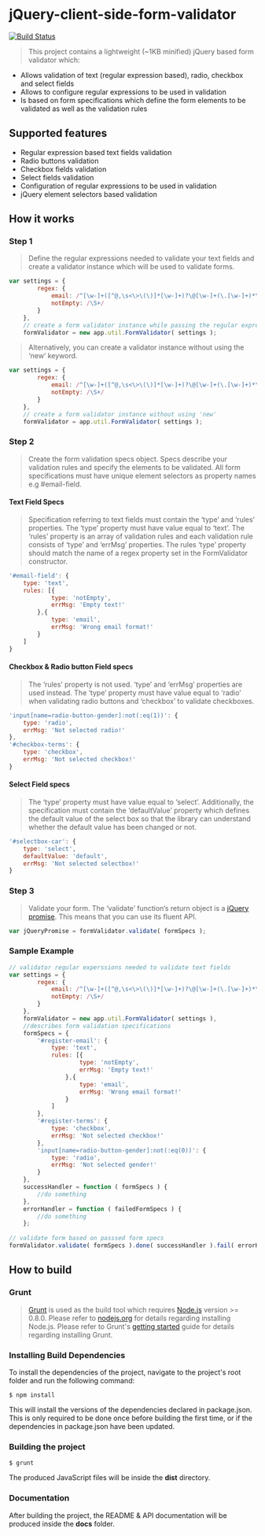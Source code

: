 # jQuery-client-side-form-validator 
[![Build Status](https://travis-ci.org/tolis-e/jQuery-client-side-form-validator.png?branch=master)](https://travis-ci.org/tolis-e/jQuery-client-side-form-validator)
> This project contains a lightweight (~1KB minified) jQuery based form validator which:

* Allows validation of text (regular expression based), radio, checkbox and select fields
* Allows to configure regular expressions to be used in validation
* Is based on form specifications which define the form elements to be validated as well as the validation rules

## Supported features

* Regular expression based text fields validation
* Radio buttons validation
* Checkbox fields validation
* Select fields validation
* Configuration of regular expressions to be used in validation
* jQuery element selectors based validation

## How it works

### Step 1

> Define the regular expressions needed to validate your text fields and create a validator instance which will be used to validate forms.

```js
var settings = {
        regex: {
            email: /^[\w-]+([^@,\s<\>\(\)]*[\w-]+)?\@[\w-]+(\.[\w-]+)*\.[a-z]{2,}$/i,
            notEmpty: /\S+/
        }
    },
    // create a form validator instance while passing the regular expressions to be used
    formValidator = new app.util.FormValidator( settings );
```
> Alternatively, you can create a validator instance without using the ‘new’ keyword.

```js
var settings = {
        regex: {
            email: /^[\w-]+([^@,\s<\>\(\)]*[\w-]+)?\@[\w-]+(\.[\w-]+)*\.[a-z]{2,}$/i,
            notEmpty: /\S+/
        }
    },
    // create a form validator instance without using 'new'
    formValidator = app.util.FormValidator( settings );
```

### Step 2

> Create the form validation specs object. Specs describe your validation rules and specify the elements to be validated. All form specifications must have unique element selectors as property names e.g #email-field.

#### Text Field Specs

> Specification referring to text fields must contain the ‘type’ and ‘rules’ properties. The ‘type’ property must have value equal to ‘text’. The ‘rules’ property is an array of validation rules and each validation rule consists of ‘type’ and ‘errMsg’ properties. The rules ‘type’ property should match the name of a regex property set in the FormValidator constructor.

```js
'#email-field': {
    type: 'text',
    rules: [{
            type: 'notEmpty',
            errMsg: 'Empty text!'
        },{
            type: 'email',
            errMsg: 'Wrong email format!'
        }
    ]
}
```

#### Checkbox & Radio button Field specs

> The ‘rules’ property is not used. ‘type’ and ‘errMsg’ properties are used instead. The ‘type’ property must have value equal to ‘radio’ when validating radio buttons and ‘checkbox’ to validate checkboxes.

```js
'input[name=radio-button-gender]:not(:eq(1))': {
    type: 'radio',
    errMsg: 'Not selected radio!'
},
'#checkbox-terms': {
    type: 'checkbox',
    errMsg: 'Not selected checkbox!'
}
```

#### Select Field specs

> The ‘type’ property must have value equal to ‘select’. Additionally, the specification must contain the ‘defaultValue’ property which defines the default value of the select box so that the library can understand whether the default value has been changed or not.

```js
'#selectbox-car': {
    type: 'select',
    defaultValue: 'default',
    errMsg: 'Not selected selectbox!'
}
```

### Step 3

> Validate your form. The ‘validate’ function’s return object is a [jQuery promise](https://api.jquery.com/promise/). This means that you can use its fluent API.

```js
var jQueryPromise = formValidator.validate( formSpecs );
```

### Sample Example

```js
// validator regular experssions needed to validate text fields
var settings = {
		regex: {
			email: /^[\w-]+([^@,\s<\>\(\)]*[\w-]+)?\@[\w-]+(\.[\w-]+)*\.[a-z]{2,}$/i,
			notEmpty: /\S+/
		}
	},
	formValidator = new app.util.FormValidator( settings ),
	//describes form validation specifications
	formSpecs = {
		'#register-email': {
			type: 'text',
			rules: [{
					type: 'notEmpty',
					errMsg: 'Empty text!'
				},{
					type: 'email',
					errMsg: 'Wrong email format!'
				}
			]
		},
		'#register-terms': {
			type: 'checkbox',
			errMsg: 'Not selected checkbox!'
		},
		'input[name=radio-button-gender]:not(:eq(0))': {
            type: 'radio',
            errMsg: 'Not selected gender!'
        }
	},
	successHandler = function ( formSpecs ) {
		//do something
	},
	errorHandler = function ( failedFormSpecs ) {
		//do something
	};
	
// validate form based on passsed form specs
formValidator.validate( formSpecs ).done( successHandler ).fail( errorHandler );
```

## How to build

### Grunt
> [Grunt](http://gruntjs.com/) is used as the build tool which requires [Node.js](http://nodejs.org/) version >= 0.8.0. Please refer to [nodejs.org](http://nodejs.org) for details regarding installing Node.js. Please refer to Grunt's [getting started](http://gruntjs.com/getting-started) guide for details regarding installing Grunt.

### Installing Build Dependencies
To install the dependencies of the project, navigate to the project's root folder and run the following command:

    $ npm install

This will install the versions of the dependencies declared in package.json. This is only required to be done once before building the first time, or if the dependencies in package.json have been updated.

### Building the project

    $ grunt

The produced JavaScript files will be inside the __dist__ directory.

### Documentation

After building the project, the README & API documentation will be produced inside the __docs__ folder.